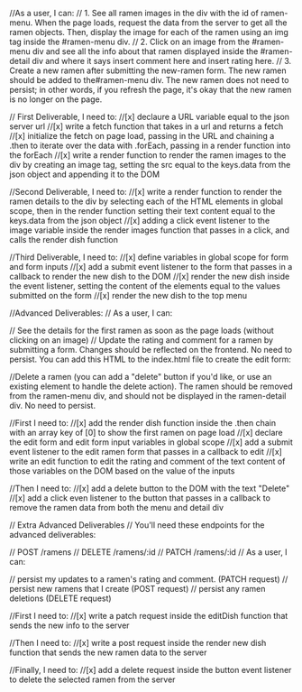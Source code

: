 
//As a user, I can:
// 1. See all ramen images in the div with the id of ramen-menu. When the page loads, request the data from the server to get all the ramen objects. Then, display the image for each of the ramen using an img tag inside the #ramen-menu div.
// 2. Click on an image from the #ramen-menu div and see all the info about that ramen displayed inside the #ramen-detail div and where it says insert comment here and insert rating here.
// 3. Create a new ramen after submitting the new-ramen form. The new ramen should be added to the#ramen-menu div. The new ramen does not need to persist; in other words, if you refresh the page, it's okay that the new ramen is no longer on the page.

// First Deliverable, I need to:
//[x] declaure a URL variable equal to the json server url
//[x] write a fetch function that takes in a url and returns a fetch
//[x] initialize the fetch on page load, passing in the URL and chaining a .then to iterate over the data with .forEach, passing in a render function into the forEach 
//[x] write a render function to render the ramen images to the div by creating an image tag, setting the src equal to the keys.data from the json object and appending it to the DOM


//Second Deliverable, I need to:
//[x] write a render function to render the ramen details to the div by selecting each of the HTML elements in global scope, then in the render function setting their text content equal to the keys.data from the json object
//[x] adding a click event listener to the image variable inside the render images function that passes in a click, and calls the render dish function

//Third Deliverable, I need to:
//[x] define variables in global scope for form and form inputs
//[x] add a submit event listener to the form that passes in a callback to render the new dish to the DOM
//[x] render the new dish inside the event listener, setting the content of the elements equal to the values submitted on the form
//[x] render the new dish to the top menu

//Advanced Deliverables:
// As a user, I can:

// See the details for the first ramen as soon as the page loads (without clicking on an image)
// Update the rating and comment for a ramen by submitting a form. Changes should be reflected on the frontend. No need to persist. You can add this HTML to the index.html file to create the edit form:

//Delete a ramen (you can add a "delete" button if you'd like, or use an existing element to handle the delete action). The ramen should be removed from the ramen-menu div, and should not be displayed in the ramen-detail div. No need to persist.

//First I need to:
//[x] add the render dish function inside the .then chain with an array key of [0] to show the first ramen on page load
//[x] declare the edit form and edit form input variables in global scope
//[x] add a submit event listener to the edit ramen form that passes in a callback to edit 
//[x] write an edit function to edit the rating and comment of the text content of those variables on the DOM based on the value of the inputs

//Then I need to:
//[x] add a delete button to the DOM with the text "Delete"
//[x] add a click even listener to the button that passes in a callback to remove the ramen data from both the menu and detail div

// Extra Advanced Deliverables
// You'll need these endpoints for the advanced deliverables:

// POST /ramens
// DELETE /ramens/:id
// PATCH /ramens/:id
// As a user, I can:

// persist my updates to a ramen's rating and comment. (PATCH request)
// persist new ramens that I create (POST request)
// persist any ramen deletions (DELETE request)


//First I need to:
//[x] write a patch request inside the editDish function that sends the new info to the server

//Then I need to:
//[x] write a post request inside the render new dish function that sends the new ramen data to the server

//Finally, I need to:
//[x] add a delete request inside the button event listener to delete the selected ramen from the server